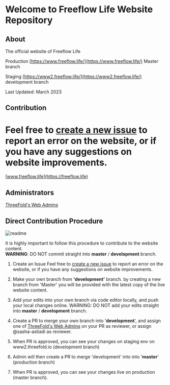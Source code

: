 # Welcome to Freeflow Life Website Repository

## About


The official website of Freeflow Life

Production [https://www.freeflow.life/](https://www.freeflow.life/) Master branch

Staging [https://www2.freeflow.life/](https://www2.freeflow.life/) development branch

Last Updated: March 2023

## Contribution

Feel free to [create a new issue](https://github.com/freeflowuniverse/www_freeflow_life/issues) to report an error on the website, or if you have any suggestions on website improvements. 
=======
[www.freeflow.life](https://freeflow.life)

## Administrators
[ThreeFold's Web Admins](https://github.com/orgs/threefoldfoundation/teams/team_web_admin)

## Direct Contribution Procedure

![readme](https://user-images.githubusercontent.com/43240801/236867088-56c95abd-510c-4202-b0c5-317cdfb75cb3.png)

It is highly important to follow this procedure to contribute to the website content. <br>
__WARNING__: DO NOT commit straight into __master__ / __development__ branch.

1. Create an Issue
Feel free to [create a new issue](https://github.com/threefoldfoundation/www_threefold_io/issues/new) to report an error on the website, or if you have any suggestions on website improvements. 

2. Make your own branch from __'development'__ branch.
by creating a new branch from 'Master' you will be provided with the latest copy of the live website content.

3. Add your edits into your own branch via code editor locally, and push your local changes online. WARNING: DO NOT add your edits straight into __master__ / __development__ branch.

5. Create a PR to merge your own branch into '**development**', and assign one of [ThreeFold's Web Admins](https://github.com/orgs/threefoldfoundation/teams/team_web_admin) on your PR as reviewer, or assign @sasha-astiadi as reviewer.

7. When PR is approved, you can see your changes on staging env on www2.threefold.io (development branch)

8. Admin will then create a PR to merge 'development' into into '**master**' (production branch)

10. When PR is approved, you can see your changes live on production  (master branch).






